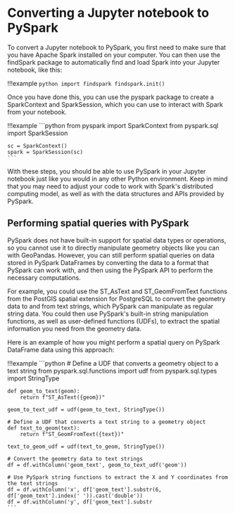# Converting a Jupyter notebook to PySpark

To convert a Jupyter notebook to PySpark, you first need to make sure that you have Apache Spark installed on your computer. You can then use the findSpark package to automatically find and load Spark into your Jupyter notebook, like this:

!!!example
    ```python
    import findspark
    findspark.init()
    ```

Once you have done this, you can use the pyspark package to create a SparkContext and SparkSession, which you can use to interact with Spark from your notebook.

!!!example
    ```python
    from pyspark import SparkContext
    from pyspark.sql import SparkSession

    sc = SparkContext()
    spark = SparkSession(sc)
    ```

With these steps, you should be able to use PySpark in your Jupyter notebook just like you would in any other Python environment. Keep in mind that you may need to adjust your code to work with Spark's distributed computing model, as well as with the data structures and APIs provided by PySpark.

## Performing spatial queries with PySpark

PySpark does not have built-in support for spatial data types or operations, so you cannot use it to directly manipulate geometry objects like you can with GeoPandas. However, you can still perform spatial queries on data stored in PySpark DataFrames by converting the data to a format that PySpark can work with, and then using the PySpark API to perform the necessary computations.

For example, you could use the ST_AsText and ST_GeomFromText functions from the PostGIS spatial extension for PostgreSQL to convert the geometry data to and from text strings, which PySpark can manipulate as regular string data. You could then use PySpark's built-in string manipulation functions, as well as user-defined functions (UDFs), to extract the spatial information you need from the geometry data.

Here is an example of how you might perform a spatial query on PySpark DataFrame data using this approach:

!!!example
    ```python
    # Define a UDF that converts a geometry object to a text string
    from pyspark.sql.functions import udf
    from pyspark.sql.types import StringType

    def geom_to_text(geom):
        return f"ST_AsText({geom})"

    geom_to_text_udf = udf(geom_to_text, StringType())

    # Define a UDF that converts a text string to a geometry object
    def text_to_geom(text):
        return f"ST_GeomFromText({text})"

    text_to_geom_udf = udf(text_to_geom, StringType())

    # Convert the geometry data to text strings
    df = df.withColumn('geom_text', geom_to_text_udf('geom'))

    # Use PySpark string functions to extract the X and Y coordinates from the text strings
    df = df.withColumn('x', df['geom_text'].substr(6, df['geom_text'].index(' ')).cast('double'))
    df = df.withColumn('y', df['geom_text'].substr
    ```
